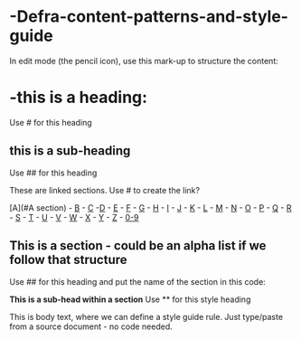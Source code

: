 # -Defra-content-patterns-and-style-guide

In edit mode (the pencil icon), use this mark-up to structure the content:

# -this is a heading: 
Use # for this heading

## this is a sub-heading

Use ## for this heading

These are linked sections. Use # to create the link? 

[A](#A section) - [B](#B) - [C](#C) -[D](#D) - [E](#E) - [F](#F) - [G](#G) - [H](#H) - [I](#I) - [J](#J) - [K](#K) - [L](#L) - [M](#M) - [N](#N) - [O](#O) - [P](#P) - [Q](#Q) - [R](#R) - [S](#S) - [T](#T) - [U](#U) - [V](#V) - [W](#W) - [X](#X) - [Y](#Y) - [Z](#Z) - [0-9](#0-9)

## This is a section - could be an alpha list if we follow that structure<a name="A section"></a>

Use ## for this heading and put the name of the section in this code: <a name="A section"></a>

**This is a sub-head within a section** 
Use ** for this style heading 

This is body text, where we can define a style guide rule.
Just type/paste from a source document - no code needed.

